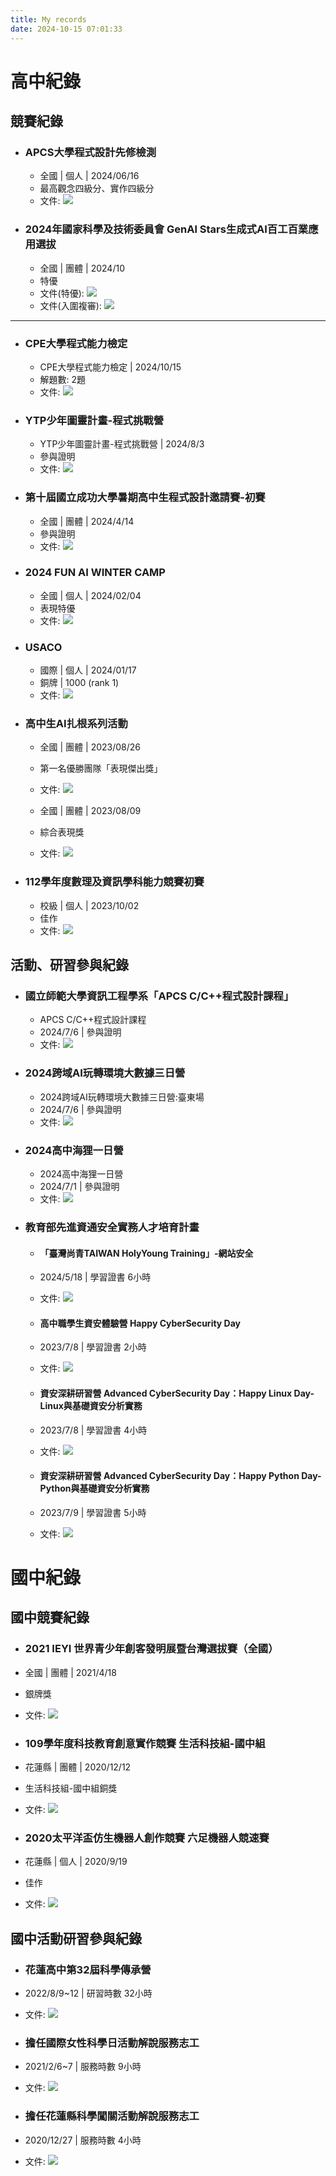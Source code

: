 ```yaml
---
title: My records
date: 2024-10-15 07:01:33
---
```


# 高中紀錄

## 競賽紀錄

- ### **APCS大學程式設計先修檢測**
  
  - 全國 | 個人 | 2024/06/16
  - 最高觀念四級分、實作四級分
  - 文件: ![](./img/APCS0616.jpg)


- ### **2024年國家科學及技術委員會 GenAl Stars生成式AI百工百業應用選拔**
  
  - 全國 | 團體 | 2024/10
  - 特優
  - 文件(特優): ![](./img/GENAI特優.jpg)
  - 文件(入圍複審): ![](./img/GENAI入圍複審.png)

---

- ### **CPE大學程式能力檢定**
  
  - CPE大學程式能力檢定 | 2024/10/15
  - 解題數: 2題
  - 文件: ![](./img/CPE.png)


- ### **YTP少年圖靈計畫-程式挑戰營**
  
  - YTP少年圖靈計畫-程式挑戰營 | 2024/8/3
  - 參與證明
  - 文件: ![](./img/YTP.png)



- ### **第十屆國立成功大學暑期高中生程式設計邀請賽-初賽**
  
  - 全國 | 團體 | 2024/4/14
  - 參與證明
  - 文件: ![](./img/成大盃.png)

- ### **2024 FUN AI WINTER CAMP**
  
  - 全國 | 個人 | 2024/02/04
  - 表現特優
  - 文件: ![](./img/FUN%20AI.jpg)

- ### **USACO**
  
  - 國際 | 個人 | 2024/01/17
  - 銅牌 | 1000 (rank 1)
  - 文件: ![](./img/USACO.jpg)

- ### **高中生AI扎根系列活動**
  
  - 全國 | 團體 | 2023/08/26
  
  - 第一名優勝團隊「表現傑出獎」
  
  - 文件: ![](./img/第二階段-AI實作體驗營-表現傑出獎徐牧微-1.jpg)
  
  - 全國 | 團體 | 2023/08/09
  
  - 綜合表現獎
  
  - 文件: ![](./img/綜合表現獎.jpg)


- ### **112學年度數理及資訊學科能力競賽初賽**
  
  - 校級 | 個人 | 2023/10/02
  - 佳作
  - 文件: ![](./img/學科能力競賽%20佳作.png)


## 活動、研習參與紀錄


- ### **國立師範大學資訊工程學系「APCS C/C++程式設計課程」**
  
  - APCS C/C++程式設計課程
  - 2024/7/6 | 參與證明
  - 文件: ![](./img/台師大APCS.jpg)


- ### **2024跨域AI玩轉環境大數據三日營**
  
  - 2024跨域AI玩轉環境大數據三日營:臺東場
  - 2024/7/6 | 參與證明
  - 文件: ![](./img/跨域AI環境大數據_參與證明.png)

- ### **2024高中海狸一日營**
  
  - 2024高中海狸一日營
  - 2024/7/1 | 參與證明
  - 文件: ![](./img/海狸一日營.png)

- ### **教育部先進資通安全實務人才培育計畫**
  
  - #### 「臺灣尚青TAIWAN HolyYoung Training」-網站安全
  - 2024/5/18 | 學習證書 6小時
  - 文件: ![](./img/網站安全.png)

  - #### 高中職學生資安體驗營 Happy CyberSecurity Day
  
  - 2023/7/8 | 學習證書 2小時
  - 文件: ![](./img/高中職學資安體驗營.png)

  - #### 資安深耕研習營 Advanced CyberSecurity Day：Happy Linux Day-Linux與基礎資安分析實務
  
  - 2023/7/8 | 學習證書 4小時
  - 文件: ![](./img/資安深耕研習營linux.png)

  - #### 資安深耕研習營 Advanced CyberSecurity Day：Happy Python Day-Python與基礎資安分析實務
  - 2023/7/9 | 學習證書 5小時
  - 文件: ![](./img/資安深耕研習營Python.png)


# 國中紀錄


## 國中競賽紀錄

  - ### 2021 IEYI 世界青少年創客發明展暨台灣選拔賽（全國）
  - 全國 | 團體 | 2021/4/18
  - 銀牌獎
  - 文件: ![](./img/國中/20210418發明展銀牌%201%20of%201.png)

  - ### 109學年度科技教育創意實作競賽 生活科技組-國中組
  - 花蓮縣 | 團體 | 2020/12/12
  - 生活科技組-國中組銅獎
  - 文件: ![](./img/國中/20200919太平洋盃仿生機器人創作競賽佳作%201%20of%201.png)

  - ### 2020太平洋盃仿生機器人創作競賽 六足機器人競速賽
  - 花蓮縣 | 個人 | 2020/9/19
  - 佳作
  - 文件: ![](./img/國中/20200919太平洋盃仿生機器人創作競賽佳作%201%20of%201.png)


## 國中活動研習參與紀錄


  - ### 花蓮高中第32屆科學傳承營
  - 2022/8/9~12 | 研習時數 32小時
  - 文件: ![](./img/國中/20220809科傳營研習時數32h%201%20of%201.png)

  - ### 擔任國際女性科學日活動解說服務志工
  - 2021/2/6~7 | 服務時數 9小時
  - 文件: ![](./img/國中/20210206科學志工服務時數9h%201%20of%201.png)

  - ### 擔任花蓮縣科學闖關活動解說服務志工
  - 2020/12/27 | 服務時數 4小時
  - 文件: ![](./img/國中/20201227科學闖關活動解說服務志工%201%20of%201.png)
